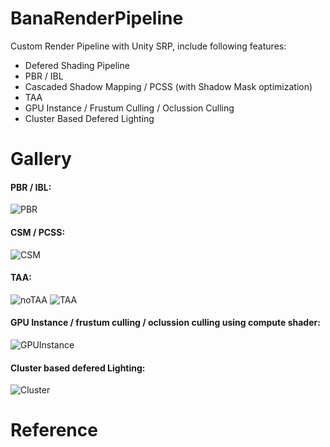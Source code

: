 ﻿# BanaRenderPipeline

Custom Render Pipeline with Unity SRP, include following features:
- Defered Shading Pipeline
- PBR / IBL
- Cascaded Shadow Mapping / PCSS (with Shadow Mask optimization)
- TAA
- GPU Instance / Frustum Culling / Oclussion Culling
- Cluster Based Defered Lighting

# Gallery

#### PBR / IBL:

![PBR](Image/PBRIBL.png)

#### CSM / PCSS:

![CSM](Image/CSMPCSS.png)

#### TAA:

![noTAA](Image/noTAA.png) ![TAA](Image/TAA.png)

#### GPU Instance / frustum culling / oclussion culling using compute shader:

![GPUInstance](Image/GPUCull.png)

#### Cluster based defered Lighting:

![Cluster](Image/clusterLight.png)

# Reference